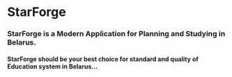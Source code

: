 # StarForge

### StarForge is a Modern Application for Planning and Studying in Belarus.

#### StarForge should be your best choice for standard and quality of Education system in Belarus...

<br/>
